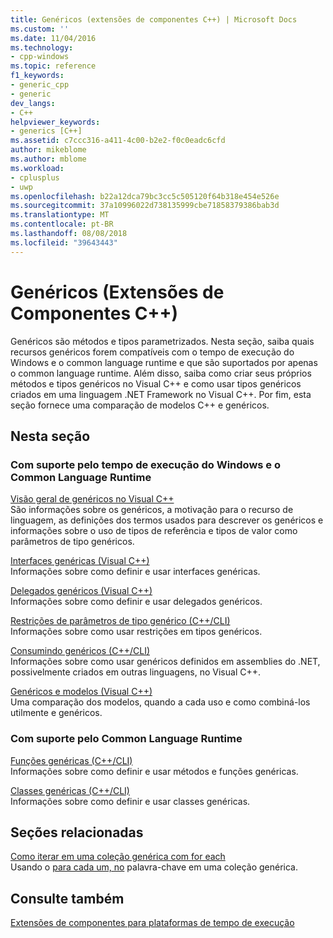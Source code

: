 ```yaml
---
title: Genéricos (extensões de componentes C++) | Microsoft Docs
ms.custom: ''
ms.date: 11/04/2016
ms.technology:
- cpp-windows
ms.topic: reference
f1_keywords:
- generic_cpp
- generic
dev_langs:
- C++
helpviewer_keywords:
- generics [C++]
ms.assetid: c7ccc316-a411-4c00-b2e2-f0c0eadc6cfd
author: mikeblome
ms.author: mblome
ms.workload:
- cplusplus
- uwp
ms.openlocfilehash: b22a12dca79bc3cc5c505120f64b318e454e526e
ms.sourcegitcommit: 37a10996022d738135999cbe71858379386bab3d
ms.translationtype: MT
ms.contentlocale: pt-BR
ms.lasthandoff: 08/08/2018
ms.locfileid: "39643443"
---
```

# <a name="generics--c-component-extensions"></a>Genéricos (Extensões de Componentes C++)
Genéricos são métodos e tipos parametrizados. Nesta seção, saiba quais recursos genéricos forem compatíveis com o tempo de execução do Windows e o common language runtime e que são suportados por apenas o common language runtime. Além disso, saiba como criar seus próprios métodos e tipos genéricos no Visual C++ e como usar tipos genéricos criados em uma linguagem .NET Framework no Visual C++. Por fim, esta seção fornece uma comparação de modelos C++ e genéricos.  
  
## <a name="in-this-section"></a>Nesta seção  
### <a name="supported-by-the-windows-runtime-and-the-common-language-runtime"></a>Com suporte pelo tempo de execução do Windows e o Common Language Runtime 
  
 [Visão geral de genéricos no Visual C++](../windows/overview-of-generics-in-visual-cpp.md)  
 São informações sobre os genéricos, a motivação para o recurso de linguagem, as definições dos termos usados para descrever os genéricos e informações sobre o uso de tipos de referência e tipos de valor como parâmetros de tipo genéricos.  
  
 [Interfaces genéricas (Visual C++)](../windows/generic-interfaces-visual-cpp.md)  
 Informações sobre como definir e usar interfaces genéricas.  
  
 [Delegados genéricos (Visual C++)](../windows/generic-delegates-visual-cpp.md)  
 Informações sobre como definir e usar delegados genéricos.  
  
 [Restrições de parâmetros de tipo genérico (C++/CLI)](../windows/constraints-on-generic-type-parameters-cpp-cli.md)  
 Informações sobre como usar restrições em tipos genéricos.  
  
 [Consumindo genéricos (C++/CLI)](../windows/consuming-generics-cpp-cli.md)  
 Informações sobre como usar genéricos definidos em assemblies do .NET, possivelmente criados em outras linguagens, no Visual C++.  
  
 [Genéricos e modelos (Visual C++)](../windows/generics-and-templates-visual-cpp.md)  
 Uma comparação dos modelos, quando a cada uso e como combiná-los utilmente e genéricos.  
  
### <a name="supported-by-the-common-language-runtime"></a>Com suporte pelo Common Language Runtime
  
 [Funções genéricas (C++/CLI)](../windows/generic-functions-cpp-cli.md)  
 Informações sobre como definir e usar métodos e funções genéricas.  
  
 [Classes genéricas (C++/CLI)](../windows/generic-classes-cpp-cli.md)  
 Informações sobre como definir e usar classes genéricas.  
  
## <a name="related-sections"></a>Seções relacionadas  
 [Como iterar em uma coleção genérica com for each](../dotnet/how-to-iterate-over-a-generic-collection-with-for-each.md)  
 Usando o [para cada um, no](../dotnet/for-each-in.md) palavra-chave em uma coleção genérica.  
  
## <a name="see-also"></a>Consulte também  
 [Extensões de componentes para plataformas de tempo de execução](../windows/component-extensions-for-runtime-platforms.md)